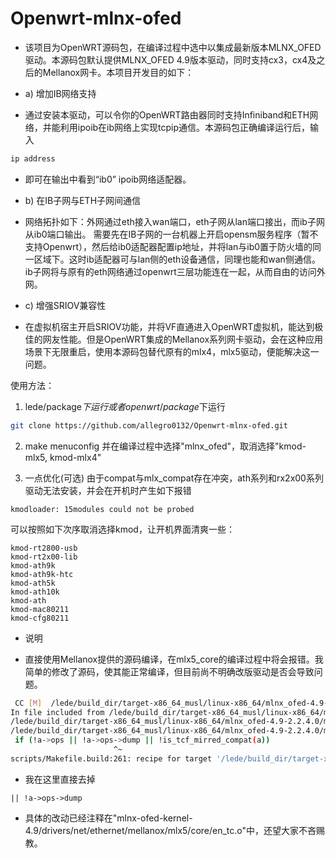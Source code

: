 # Openwrt-mlnx-ofed

* 该项目为OpenWRT源码包，在编译过程中选中以集成最新版本MLNX_OFED驱动。本源码包默认提供MLNX_OFED 4.9版本驱动，同时支持cx3，cx4及之后的Mellanox网卡。本项目开发目的如下：

* a) 增加IB网络支持
- 通过安装本驱动，可以令你的OpenWRT路由器同时支持Infiniband和ETH网络，并能利用ipoib在ib网络上实现tcpip通信。本源码包正确编译运行后，输入
```bash
ip address
```
- 即可在输出中看到“ib0” ipoib网络适配器。
* b) 在IB子网与ETH子网间通信
- 网络拓扑如下：外网通过eth接入wan端口，eth子网从lan端口接出，而ib子网从ib0端口输出。
需要先在IB子网的一台机器上开启opensm服务程序（暂不支持Openwrt），然后给ib0适配器配置ip地址，并将lan与ib0置于防火墙的同一区域下。这时ib适配器可与lan侧的eth设备通信，同理也能和wan侧通信。ib子网将与原有的eth网络通过openwrt三层功能连在一起，从而自由的访问外网。
* c) 增强SRIOV兼容性
- 在虚拟机宿主开启SRIOV功能，并将VF直通进入OpenWRT虚拟机，能达到极佳的网友性能。但是OpenWRT集成的Mellanox系列网卡驱动，会在这种应用场景下无限重启，使用本源码包替代原有的mlx4，mlx5驱动，便能解决这一问题。

使用方法：

 1. lede/package$下运行 或者openwrt/package$下运行


```bash
git clone https://github.com/allegro0132/Openwrt-mlnx-ofed.git
```

 2. make menuconfig 并在编译过程中选择"mlnx_ofed"，取消选择"kmod-mlx5, kmod-mlx4" 

 3. 一点优化(可选)
  由于compat与mlx_compat存在冲突，ath系列和rx2x00系列驱动无法安装，并会在开机时产生如下报错
 ```
 kmodloader: 15modules could not be probed
 ```
 可以按照如下次序取消选择kmod，让开机界面清爽一些：
```
kmod-rt2800-usb
kmod-rt2x00-lib
kmod-ath9k
kmod-ath9k-htc
kmod-ath5k
kmod-ath10k
kmod-ath
kmod-mac80211
kmod-cfg80211
```


 * 说明
 - 直接使用Mellanox提供的源码编译，在mlx5_core的编译过程中将会报错。我简单的修改了源码，使其能正常编译，但目前尚不明确改版驱动是否会导致问题。
 ```bash
  CC [M]  /lede/build_dir/target-x86_64_musl/linux-x86_64/mlnx_ofed-4.9-2.2.4.0/mlnx-ofed-kernel-4.9/drivers/net/ethernet/mellanox/mlx5/core/en_tc.o
In file included from /lede/build_dir/target-x86_64_musl/linux-x86_64/mlnx_ofed-4.9-2.2.4.0/mlnx-ofed-kernel-4.9/drivers/net/ethernet/mellanox/mlx5/core/en_tc.c:50:
/lede/build_dir/target-x86_64_musl/linux-x86_64/mlnx_ofed-4.9-2.2.4.0/mlnx-ofed-kernel-4.9/include/net/tc_act/tc_mirred.h: In function 'to_mirred_compat':
/lede/build_dir/target-x86_64_musl/linux-x86_64/mlnx_ofed-4.9-2.2.4.0/mlnx-ofed-kernel-4.9/include/net/tc_act/tc_mirred.h:51:24: error: dereferencing pointer to incomplete type 'const struct tc_action_ops'
  if (!a->ops || !a->ops->dump || !is_tcf_mirred_compat(a))
                        ^~
scripts/Makefile.build:261: recipe for target '/lede/build_dir/target-x86_64_musl/linux-x86_64/mlnx_ofed-4.9-2.2.4.0/mlnx-ofed-kernel-4.9/drivers/net/ethernet/mellanox/mlx5/core/en_tc.o' failed
```
- 我在这里直接去掉
```
|| !a->ops->dump
```
- 具体的改动已经注释在"mlnx-ofed-kernel-4.9/drivers/net/ethernet/mellanox/mlx5/core/en_tc.o"中，还望大家不吝赐教。
